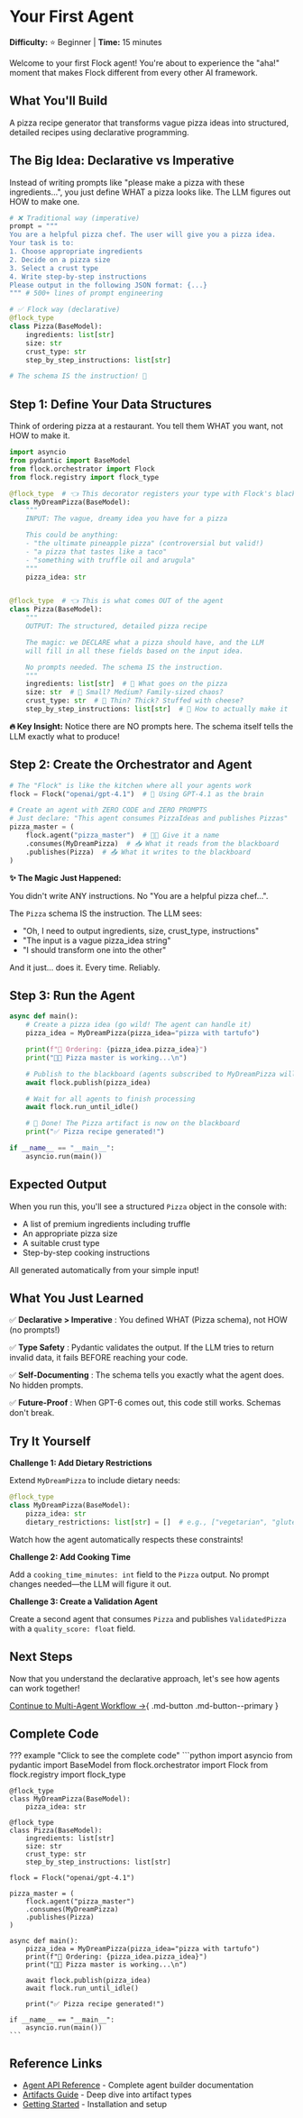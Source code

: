 # Your First Agent

**Difficulty:** ⭐ Beginner | **Time:** 15 minutes

Welcome to your first Flock agent! You're about to experience the "aha!" moment that makes Flock different from every other AI framework.

## What You'll Build

A pizza recipe generator that transforms vague pizza ideas into structured, detailed recipes using declarative programming.

## The Big Idea: Declarative vs Imperative

Instead of writing prompts like "please make a pizza with these ingredients...", you just define WHAT a pizza looks like. The LLM figures out HOW to make one.

```python
# ❌ Traditional way (imperative)
prompt = """
You are a helpful pizza chef. The user will give you a pizza idea.
Your task is to:
1. Choose appropriate ingredients
2. Decide on a pizza size
3. Select a crust type
4. Write step-by-step instructions
Please output in the following JSON format: {...}
""" # 500+ lines of prompt engineering

# ✅ Flock way (declarative)
@flock_type
class Pizza(BaseModel):
    ingredients: list[str]
    size: str
    crust_type: str
    step_by_step_instructions: list[str]

# The schema IS the instruction! 🎯
```

## Step 1: Define Your Data Structures

Think of ordering pizza at a restaurant. You tell them WHAT you want, not HOW to make it.

```python
import asyncio
from pydantic import BaseModel
from flock.orchestrator import Flock
from flock.registry import flock_type

@flock_type  # 👈 This decorator registers your type with Flock's blackboard
class MyDreamPizza(BaseModel):
    """
    INPUT: The vague, dreamy idea you have for a pizza

    This could be anything:
    - "the ultimate pineapple pizza" (controversial but valid!)
    - "a pizza that tastes like a taco"
    - "something with truffle oil and arugula"
    """
    pizza_idea: str


@flock_type  # 👈 This is what comes OUT of the agent
class Pizza(BaseModel):
    """
    OUTPUT: The structured, detailed pizza recipe

    The magic: we DECLARE what a pizza should have, and the LLM
    will fill in all these fields based on the input idea.

    No prompts needed. The schema IS the instruction.
    """
    ingredients: list[str]  # 🧀 What goes on the pizza
    size: str  # 📏 Small? Medium? Family-sized chaos?
    crust_type: str  # 🍞 Thin? Thick? Stuffed with cheese?
    step_by_step_instructions: list[str]  # 📝 How to actually make it
```

**🔥 Key Insight:** Notice there are NO prompts here. The schema itself tells the LLM exactly what to produce!

## Step 2: Create the Orchestrator and Agent

```python
# The "Flock" is like the kitchen where all your agents work
flock = Flock("openai/gpt-4.1")  # 🧠 Using GPT-4.1 as the brain

# Create an agent with ZERO CODE and ZERO PROMPTS
# Just declare: "This agent consumes PizzaIdeas and publishes Pizzas"
pizza_master = (
    flock.agent("pizza_master")  # 👨‍🍳 Give it a name
    .consumes(MyDreamPizza)  # 📥 What it reads from the blackboard
    .publishes(Pizza)  # 📤 What it writes to the blackboard
)
```

**✨ The Magic Just Happened:**

You didn't write ANY instructions. No "You are a helpful pizza chef...".

The `Pizza` schema IS the instruction. The LLM sees:

- "Oh, I need to output ingredients, size, crust_type, instructions"
- "The input is a vague pizza_idea string"
- "I should transform one into the other"

And it just... does it. Every time. Reliably.

## Step 3: Run the Agent

```python
async def main():
    # Create a pizza idea (go wild! The agent can handle it)
    pizza_idea = MyDreamPizza(pizza_idea="pizza with tartufo")

    print(f"🎯 Ordering: {pizza_idea.pizza_idea}")
    print("👨‍🍳 Pizza master is working...\n")

    # Publish to the blackboard (agents subscribed to MyDreamPizza will trigger)
    await flock.publish(pizza_idea)

    # Wait for all agents to finish processing
    await flock.run_until_idle()

    # 🎉 Done! The Pizza artifact is now on the blackboard
    print("✅ Pizza recipe generated!")

if __name__ == "__main__":
    asyncio.run(main())
```

## Expected Output

When you run this, you'll see a structured `Pizza` object in the console with:

- A list of premium ingredients including truffle
- An appropriate pizza size
- A suitable crust type
- Step-by-step cooking instructions

All generated automatically from your simple input!

## What You Just Learned

✅ **Declarative > Imperative**
: You defined WHAT (Pizza schema), not HOW (no prompts!)

✅ **Type Safety**
: Pydantic validates the output. If the LLM tries to return invalid data, it fails BEFORE reaching your code.

✅ **Self-Documenting**
: The schema tells you exactly what the agent does. No hidden prompts.

✅ **Future-Proof**
: When GPT-6 comes out, this code still works. Schemas don't break.

## Try It Yourself

**Challenge 1: Add Dietary Restrictions**

Extend `MyDreamPizza` to include dietary needs:

```python
@flock_type
class MyDreamPizza(BaseModel):
    pizza_idea: str
    dietary_restrictions: list[str] = []  # e.g., ["vegetarian", "gluten-free"]
```

Watch how the agent automatically respects these constraints!

**Challenge 2: Add Cooking Time**

Add a `cooking_time_minutes: int` field to the `Pizza` output. No prompt changes needed—the LLM will figure it out.

**Challenge 3: Create a Validation Agent**

Create a second agent that consumes `Pizza` and publishes `ValidatedPizza` with a `quality_score: float` field.

## Next Steps

Now that you understand the declarative approach, let's see how agents can work together!

[Continue to Multi-Agent Workflow →](multi-agent-workflow.md){ .md-button .md-button--primary }

## Complete Code

??? example "Click to see the complete code"
    ```python
    import asyncio
    from pydantic import BaseModel
    from flock.orchestrator import Flock
    from flock.registry import flock_type

    @flock_type
    class MyDreamPizza(BaseModel):
        pizza_idea: str

    @flock_type
    class Pizza(BaseModel):
        ingredients: list[str]
        size: str
        crust_type: str
        step_by_step_instructions: list[str]

    flock = Flock("openai/gpt-4.1")

    pizza_master = (
        flock.agent("pizza_master")
        .consumes(MyDreamPizza)
        .publishes(Pizza)
    )

    async def main():
        pizza_idea = MyDreamPizza(pizza_idea="pizza with tartufo")
        print(f"🎯 Ordering: {pizza_idea.pizza_idea}")
        print("👨‍🍳 Pizza master is working...\n")

        await flock.publish(pizza_idea)
        await flock.run_until_idle()

        print("✅ Pizza recipe generated!")

    if __name__ == "__main__":
        asyncio.run(main())
    ```

## Reference Links

- [Agent API Reference](../reference/api/agent.md) - Complete agent builder documentation
- [Artifacts Guide](../guides/blackboard.md) - Deep dive into artifact types
- [Getting Started](../getting-started/quick-start.md) - Installation and setup
